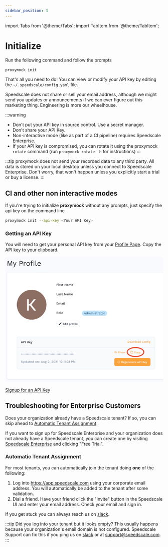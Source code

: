 ```yaml
---
sidebar_position: 3
---
```

import Tabs from '@theme/Tabs';
import TabItem from '@theme/TabItem';

# Initialize

Run the following command and follow the prompts

```bash
proxymock init
```

That's all you need to do! You can view or modify your API key by editing the `~/.speedscale/config.yaml` file.

Speedscale does not share or sell your email address, although we might send you updates or announcements if we can ever figure out this marketing thing. Engineering is more our wheelhouse.

:::warning

- Don't put your API key in source control. Use a secret manager.
- Don't share your API Key.
- Non-interactive mode (like as part of a CI pipeline) requires Speedscale Enterprise.
- If your API key is compromised, you can rotate it using the proxymock `rotate` command (run `proxymock rotate -h` for instructions)
  :::

:::tip
proxymock does not send your recorded data to any third party. All data is stored on your local desktop unless you connect to Speedscale Enterprise. Don't worry, that won't happen unless you explicitly start a trial or buy a license.
:::

## CI and other non interactive modes

If you're trying to initialize **proxymock** without any prompts, just specify the api key on the command line

```bash
proxymock init --api-key <Your API Key>
```

### Getting an API Key

<Tabs>

<TabItem value="Existing Enterprise Customer">

You will need to get your personal API key from your [Profile Page](https://app.speedscale.com/profile). Copy the API key to your clipboard.

![API Key](../../setup/install/api-key.png)

</TabItem>

<TabItem value="New User">

[Signup for an API Key](https://app.speedscale.com/proxymock/signup)

</TabItem>

</Tabs>


## Troubleshooting for Enterprise Customers

Does your organization already have a Speedscale tenant? If so, you can skip ahead to [Automatic Tenant Assignment](#automatic-tenant-assignment).

If you want to sign up for Speedscale Enterprise and your organization does not already have a Speedscale tenant, you can create one by visiting [Speedscale Enterprise](https://speedscale.com) and clicking "Free Trial".

### Automatic Tenant Assignment

For most tenants, you can automatically join the tenant doing **one** of the following:

1. Log into https://app.speedscale.com using your corporate email address. You will automatically be added to the tenant after some validation.
1. Dial a friend. Have your friend click the "Invite" button in the Speedscale UI and enter your email address. Check your email and sign in.

If you get stuck you can always reach us on [slack](https://slack.speedscale.com).

:::tip
Did you log into your tenant but it looks empty? This usually happens because your organization's email domain is not configured. Speedscale Support can fix this if you ping us on [slack](https://slack.speedscale.com) or at [support@speedscale.com](mailto:support@speedscale.com).
:::
